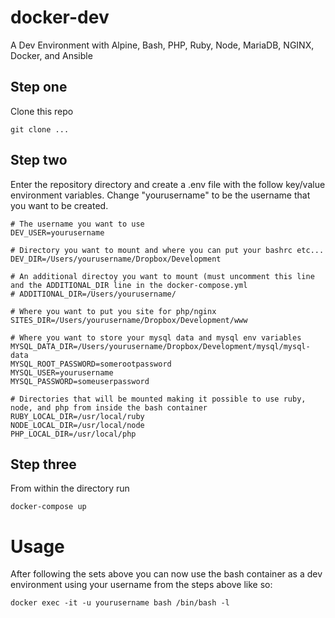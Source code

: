 # docker-dev
A Dev Environment with Alpine, Bash, PHP, Ruby, Node, MariaDB, NGINX, Docker, and Ansible

## Step one

Clone this repo

```
git clone ...
```

## Step two

Enter the repository directory and create a .env file with the follow key/value environment variables. Change "yourusername" to be the username that you want to be created.


```
# The username you want to use
DEV_USER=yourusername
 
# Directory you want to mount and where you can put your bashrc etc...
DEV_DIR=/Users/yourusername/Dropbox/Development
 
# An additional directoy you want to mount (must uncomment this line and the ADDITIONAL_DIR line in the docker-compose.yml
# ADDITIONAL_DIR=/Users/yourusername/
 
# Where you want to put you site for php/nginx
SITES_DIR=/Users/yourusername/Dropbox/Development/www 
 
# Where you want to store your mysql data and mysql env variables
MYSQL_DATA_DIR=/Users/yourusername/Dropbox/Development/mysql/mysql-data 
MYSQL_ROOT_PASSWORD=somerootpassword
MYSQL_USER=yourusername
MYSQL_PASSWORD=someuserpassword

# Directories that will be mounted making it possible to use ruby, node, and php from inside the bash container
RUBY_LOCAL_DIR=/usr/local/ruby
NODE_LOCAL_DIR=/usr/local/node
PHP_LOCAL_DIR=/usr/local/php
```
 
## Step three
 
From within the directory run
 
```
docker-compose up
```
 
# Usage
 
After following the sets above you can now use the bash container as a dev environment using your username from the steps above like so:

```
docker exec -it -u yourusername bash /bin/bash -l
```
